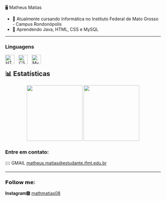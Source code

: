 🖥 Matheus Matias

- 🔭 Atualmente cursando Informática no Instituto Federal de Mato Grosso - Campus Rondonópolis
- 🌱 Aprendendo Java, HTML, CSS e MySQL

---
### Linguagens
<img 
    align="left" 
    alt="HTML"
    title="HTML" 
    width="30px" 
    style="padding-right: 10px;" 
    src="https://cdn.jsdelivr.net/gh/devicons/devicon@latest/icons/html5/html5-original.svg" 
/>
<img 
    align="left" 
    alt="CSS" 
    title="CSS"
    width="30px" 
    style="padding-right: 10px;" 
    src="https://cdn.jsdelivr.net/gh/devicons/devicon@latest/icons/css3/css3-original.svg" 
/>
  <img 
    align="left" 
    alt="MySQL" 
    title="MySQL"
    width="30px" 
    style="padding-right: 10px;" 
    src="https://cdn.jsdelivr.net/gh/devicons/devicon@latest/icons/mysql/mysql-original.svg"
/>

<br>

## 📊 Estatísticas

<div align="center">
  <img height="180em" src="https://github-readme-stats.vercel.app/api?username=Matheus-Matias08&show_icons=true&theme=tokyonight"/>
  <img height="180em" src="https://github-readme-stats.vercel.app/api/top-langs/?username=Matheus-Matias08&layout=compact&theme=tokyonight"/>
</div>

### Entre em contato: <br/>
🖂 GMAIL matheus.matias@estudante.ifmt.edu.br <br/>



---
### 𝗙𝗼𝗹𝗹𝗼𝘄 𝗺𝗲: <BR/>
𝐈𝐧𝐬𝐭𝐚𝐠𝐫𝐚𝐦🅾 
[mathmatias08](https://www.instagram.com/mathmatias08)
